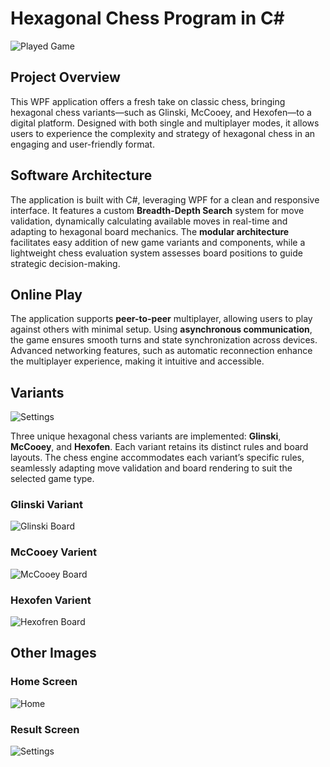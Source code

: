 # Hexagonal Chess Program in C#

![Played Game](https://github.com/GarrettSidle/Hexagonal-Chess-Application/assets/91274223/aec30d78-e442-48c1-a0d1-4c908607a6ef)

## Project Overview
This WPF application offers a fresh take on classic chess, bringing hexagonal chess variants—such as Glinski, McCooey, and Hexofen—to a digital platform. Designed with both single and multiplayer modes, it allows users to experience the complexity and strategy of hexagonal chess in an engaging and user-friendly format.

## Software Architecture
The application is built with C#, leveraging WPF for a clean and responsive interface. It features a custom **Breadth-Depth Search** system for move validation, dynamically calculating available moves in real-time and adapting to hexagonal board mechanics. The **modular architecture** facilitates easy addition of new game variants and components, while a lightweight chess evaluation system assesses board positions to guide strategic decision-making.

## Online Play

The application supports **peer-to-peer** multiplayer, allowing users to play against others with minimal setup. Using **asynchronous communication**, the game ensures smooth turns and state synchronization across devices. Advanced networking features, such as automatic reconnection enhance the multiplayer experience, making it intuitive and accessible.

## Variants

![Settings](https://github.com/GarrettSidle/Hexagonal-Chess-Application/assets/91274223/1c312b42-a860-4c7d-abc7-983ae0f5fc23)

Three unique hexagonal chess variants are implemented: **Glinski**, **McCooey**, and **Hexofen**. Each variant retains its distinct rules and board layouts. The chess engine accommodates each variant’s specific rules, seamlessly adapting move validation and board rendering to suit the selected game type.

### Glinski Variant
![Glinski Board](https://github.com/GarrettSidle/Hexagonal-Chess-Application/assets/91274223/ff578e56-f9e2-427d-bca0-1f8421a45b75)

### McCooey Varient
![McCooey Board](https://github.com/GarrettSidle/Hexagonal-Chess-Application/assets/91274223/b737b718-4a3d-4341-9ee8-084c89e2981d)

### Hexofen Varient
![Hexofren Board](https://github.com/GarrettSidle/Hexagonal-Chess-Application/assets/91274223/e85ffb73-80d7-4917-ab62-ded9ccd62430)


## Other Images

### Home Screen
![Home](https://github.com/GarrettSidle/Hexagonal-Chess-Application/assets/91274223/98988a54-8021-4d25-81db-ef2f4adbe1a0)

### Result Screen
![Settings](https://github.com/GarrettSidle/Hexagonal-Chess-Application/assets/91274223/1c312b42-a860-4c7d-abc7-983ae0f5fc23)